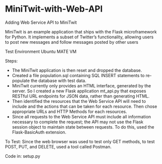 # MiniTwit-with-Web-API
Adding Web Service API to MiniTwit


MiniTwit is an example application that ships with the Flask microframework for Python. It implements a subset of Twitter’s functionality, allowing users to post new messages and follow messages posted by other users

Test Environment
Ubuntu MATE VM 

Steps:
- The MiniTwit application is then reset and dropped the database. 
- Created a file population.sql containing SQL INSERT statements to re-populate the database with test data.
- MiniTwit currently only provides an HTML interface, generated by the server. So I created a new Flask application mt_api.py that exposes RESTful URL endpoints for JSON data, rather than generating HTML.
- Then identified the resources that the Web Service API will need to include and the actions that can be taken for each resource. Then chose appropriate URLs and HTTP Methods for each resources.
- Since all requests to the Web Service API must include all information necessary to complete the request; the API may not use the Flask session object to maintain state between requests. To do this, used the Flask-BasicAuth extension.

To Test:
Since the web browser was used to test only GET methods, to test POST, PUT, and DELETE, used a tool called Postman.


Code in: setup.py
